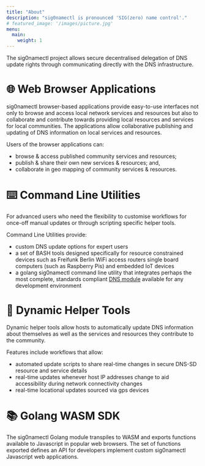 ```yaml
---
title: "About"
description: "sig0namectl is pronounced 'SIG(zero) name control'." 
# featured_image: '/images/picture.jpg'
menu:
  main:
    weight: 1
---
```


 The sig0namectl project allows secure decentralised delegation of DNS update rights through communicating directly with the DNS infrastructure.

# 🌐 Web Browser Applications

sig0namectl browser-based applications provide easy-to-use interfaces not only to browse and access local network services and resources but also to collaborate and contribute towards providing local resources and services for local communities. The applications allow collaborative publishing and updating of DNS information on local services and resources.

Users of the browser applications can:
- browse & access published community services and resources;
- publish & share their own new services & resources; and,
- collaborate in geo mapping of community services & resources.

# ⌨️ Command Line Utilities

For advanced users who need the flexibility to customise workflows for once-off manual updates or through scripting specific helper tools.

Command Line Utilities provide:
- custom DNS update options for expert users
- a set of BASH tools designed specifically for resource constrained devices such as Freifunk Berlin WiFi access routers single board computers (such as Raspberry Pis) and embedded IoT devices
- a golang sig0namectl command line utility that integrates perhaps the most complete, standards compliant [DNS module](https://github.com/miekg/dns) available for any development environment

# 🧰 Dynamic Helper Tools

Dynamic helper tools allow hosts to automatically update DNS information about themselves as well as the services and resources they contribute to the community. 

Features include workflows that allow:
- automated update scripts to share real-time changes in secure DNS-SD resource and service details
- real-time updates whenever host IP addresses change to aid accessibility during network connectivity changes
- real-time locational updates sourced via gps devices

# 📚 Golang WASM SDK

The sig0namectl Golang module transpiles to WASM and exports functions available to Javascript in popular web browsers. The set of functions exported defines an API for developers implement custom sig0namectl Javascript web applications.

